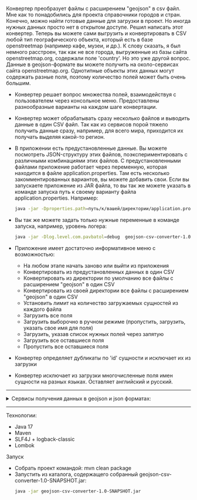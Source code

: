 Конвертер преобразует файлы с расширением "geojson" в csv файл.  
Мне как то понадобились для проекта справочники городов и стран. Конечно, можно найти готовые данные 
для загрузки в проект. Но иногда нужных данных просто нет в открытом доступе. Решил написать этот конвертер. 
Теперь вы можете сами выгрузить и конвертировать в CSV  любой тип географического объекта, который есть в базе 
openstreetmap (например кафе, музеи, и др.). К слову сказать, я был немного расстроен, 
так как не все города, выгруженные из базы сайта openstreetmap.org, содержали поле 'country'. Но это уже другой вопрос. 
Данные в geojson-формате вы можете получить на около-сервисах сайта openstreetmap.org. Однотипные объекты этих данных 
могут содержать разные поля, поэтому количество полей может быть очень большим.  

* Конвертер решает вопрос множества полей, взаимодействуя с пользователем через консольное меню. Предоставлены 
разнообразные варианты на каждом шаге конвертации.  

* Конвертер может обрабатывать сразу несколько файлов и выводить данные в один CSV файл. Так как из сервисов порой 
тяжело получить данные сразу, например, для всего мира, приходится их получать выделяя какой-то регион.  

* В приложении есть предустановленные данные. Вы можете посмотреть JSON-структуру этих файлов, поэкспериментировать 
с различными комбинациями этих файлов. С предустановленными файлами приложение работает через переменную, которая 
находится в файле application.properties. Там есть несколько закомментированных вариантов, вы можете добавить свои. 
Если вы запускаете приложение из JAR файла, то вы так же можете указать в команде запуска путь к своему варианту файла 
application.properties. Например:
    ``` bash  
    java -jar -Dproperties.path=путь/к/вашей/директории/application.properties geojson-csv-converter-1.0-SNAPSHOT.jar  
    ```
* Вы так же можете задать только нужные переменные в команде запуска, например, уровень логера:
    ``` bash  
    java -jar -Dlog.level.com.pavbatol=debug  geojson-csv-converter-1.0-SNAPSHOT.jar
    ```
* Приложение имеет достаточно информативное меню с возможностью:  
    * На любом этапе начать заново или выйти из приложения
    * Конвертировать из предустановленных данных в один CSV
    * Конвертировать из директории по умолчанию все файлы с расширением "geojson" в один CSV  
    * Конвертировать из своей директории все файлы с расширением "geojson" в один CSV
    * Установить лимит на количество загружаемых сущностей из каждого файла
    * Загрузить все поля
    * Загрузить выборочно в ручном режиме (пропустить, загрузить, указать свое имя для поля)
    * Загрузить, указав список нужных полей через запятую
    * Загрузить все оставшиеся поля
    * Пропустить все оставшиеся поля
* Конвертер определяет дубликаты по 'id' сущности и исключает их из загрузки
* Конвертер исключает из загрузки многочисленные поля имен сущности на разных языках. Оставляет английский и русский.

***

<details>
  <summary>Сервисы получения данных в geojson и json форматах:</summary>

    * https://overpass-turbo.eu
        В этом сервисе есть помощник составления запросов.
        Рекомендую в сгенерированном шаблоне запроса удалить все ненужное (например такие как:   
        way["place"="city"](area.searchArea); relation["place"="city"](area.searchArea);), и оставить только 'node[]'. 
        Иначе файл будет раздут ненужными вам данными, а координаты конвертер считает только первые из длиннющего 
        их списка, которые указывают не на центр, а периметр объекта.

    * https://lz4.overpass-api.de
        Можете сделать например такой запрос (выгрузить данные городов): 
        https://lz4.overpass-api.de/api/interpreter?data=[out:json];node[place=city];out;
        Хочу обратить внимание - этот сервис выдает json формат со структурой, отличающийся от вышеуказанного сервиса.
        Это учтено в конверторе, просто переименуйте расширение на geojson.

    * Наверняка есть и другие сервисы. 
        И если структура выдачи данных отличается от ожидаемых, то конвертер их не обработает.
        Единственное, в коде предусмотренно расширение списка названиий двух основных элементов.
        Вы можете просто добавить их в переменную, которая находится в классе Converter
        Вот она: featurePropertiesListNames = Map.of("features", "properties", "elements", "tags");

</details>

***

Технологии:
  * Java 17
  * Maven
  * SLF4J + logback-classic
  * Lombok

Запуск

  * Собрать проект командой: mvn clean package
  * Запустить из каталога, содержащего собранный geojson-csv-converter-1.0-SNAPSHOT.jar:
    ``` bash  
    java -jar geojson-csv-converter-1.0-SNAPSHOT.jar
    ```

